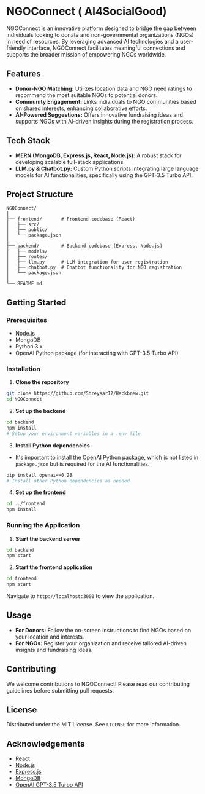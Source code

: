 
# NGOConnect ( AI4SocialGood)

NGOConnect is an innovative platform designed to bridge the gap between individuals looking to donate and non-governmental organizations (NGOs) in need of resources. By leveraging advanced AI technologies and a user-friendly interface, NGOConnect facilitates meaningful connections and supports the broader mission of empowering NGOs worldwide.

## Features

- **Donor-NGO Matching:** Utilizes location data and NGO need ratings to recommend the most suitable NGOs to potential donors.
- **Community Engagement:** Links individuals to NGO communities based on shared interests, enhancing collaborative efforts.
- **AI-Powered Suggestions:** Offers innovative fundraising ideas and supports NGOs with AI-driven insights during the registration process.

## Tech Stack

- **MERN (MongoDB, Express.js, React, Node.js):** A robust stack for developing scalable full-stack applications.
- **LLM.py & Chatbot.py:** Custom Python scripts integrating large language models for AI functionalities, specifically using the GPT-3.5 Turbo API.

## Project Structure

```
NGOConnect/
│
├── frontend/       # Frontend codebase (React)
│   ├── src/
│   ├── public/
│   └── package.json
│
├── backend/        # Backend codebase (Express, Node.js)
│   ├── models/
│   ├── routes/
│   ├── llm.py      # LLM integration for user registration
│   ├── chatbot.py  # Chatbot functionality for NGO registration
│   └── package.json
│
└── README.md
```

## Getting Started

### Prerequisites

- Node.js
- MongoDB
- Python 3.x
- OpenAI Python package (for interacting with GPT-3.5 Turbo API)

### Installation

1. **Clone the repository**

```sh
git clone https://github.com/Shreyaar12/Hackbrew.git
cd NGOConnect
```

2. **Set up the backend**

```sh
cd backend
npm install
# Setup your environment variables in a .env file
```

3. **Install Python dependencies**

- It's important to install the OpenAI Python package, which is not listed in `package.json` but is required for the AI functionalities.

```sh
pip install openai==0.28
# Install other Python dependencies as needed
```

4. **Set up the frontend**

```sh
cd ../frontend
npm install
```

### Running the Application

1. **Start the backend server**

```sh
cd backend
npm start
```

2. **Start the frontend application**

```sh
cd frontend
npm start
```

Navigate to `http://localhost:3000` to view the application.

## Usage

- **For Donors:** Follow the on-screen instructions to find NGOs based on your location and interests.
- **For NGOs:** Register your organization and receive tailored AI-driven insights and fundraising ideas.

## Contributing

We welcome contributions to NGOConnect! Please read our contributing guidelines before submitting pull requests.

## License

Distributed under the MIT License. See `LICENSE` for more information.

## Acknowledgements

- [React](https://reactjs.org/)
- [Node.js](https://nodejs.org/)
- [Express.js](https://expressjs.com/)
- [MongoDB](https://www.mongodb.com/)
- [OpenAI GPT-3.5 Turbo API](https://beta.openai.com/docs/)

